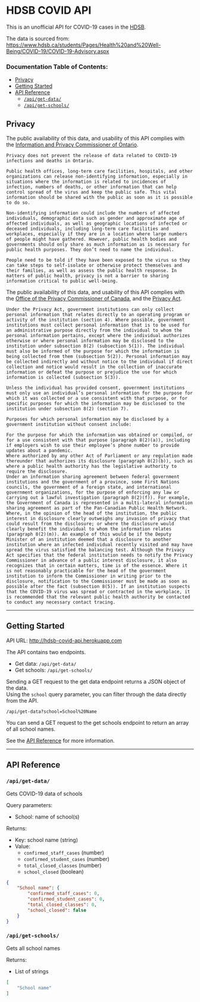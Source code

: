 # HDSB COVID API

This is an unofficial API for COVID-19 cases in the [HDSB](https://hdsb.ca).

The data is sourced from: https://www.hdsb.ca/students/Pages/Health%20and%20Well-Being/COVID-19/COVID-19-Advisory.aspx

### Documentation Table of Contents:
- [Privacy](#Privacy)
- [Getting Started](#getting-started)
- [API Reference](#api-reference)
  - [`/api/get-data/`](#apiget-data)
  - [`/api/get-schools/`](#apiget-schools)



## Privacy

The public availability of this data, and usability of this API complies with the [Information and Privacy Commissioner of Ontario](https://www.ipc.on.ca).
```
Privacy does not prevent the release of data related to COVID-19 infections and deaths in Ontario.

Public health offices, long-term care facilities, hospitals, and other organizations can release non-identifying information, especially in situations where the information is related to incidences of infection, numbers of deaths, or other information that can help control spread of the virus and keep the public safe. This vital information should be shared with the public as soon as it is possible to do so.

Non-identifying information could include the numbers of affected individuals, demographic data such as gender and approximate age of affected individuals, as well as geographic locations of infected or deceased individuals, including long-term care facilities and workplaces, especially if they are in a location where large numbers of people might have gathered. However, public health bodies and governments should only share as much information as is necessary for public health purposes. They don’t need to name the individual.

People need to be told if they have been exposed to the virus so they can take steps to self-isolate or otherwise protect themselves and their families, as well as assess the public health response. In matters of public health, privacy is not a barrier to sharing information critical to public well-being.
```

The public availability of this data, and usability of this API complies with the [Office of the Privacy Commissioner of Canada](https://www.priv.gc.ca), and the [Privacy Act](https://laws-lois.justice.gc.ca/ENG/ACTS/P-21/index.html).

```
Under the Privacy Act, government institutions can only collect personal information that relates directly to an operating program or activity of the institution (section 4). Where possible, government institutions must collect personal information that is to be used for an administrative purpose directly from the individual to whom the personal information pertains, except where the individual authorizes otherwise or where personal information may be disclosed to the institution under subsection 8(2) (subsection 5(1)). The individual must also be informed of the purpose for which the information is being collected from them (subsection 5(2)). Personal information may be collected indirectly and without notice to the individual if direct collection and notice would result in the collection of inaccurate information or defeat the purpose or prejudice the use for which information is collected (subsection 5(3)).

Unless the individual has provided consent, government institutions must only use an individual’s personal information for the purpose for which it was collected or a use consistent with that purpose, or for specific purposes for which the information may be disclosed to the institution under subsection 8(2) (section 7).

Purposes for which personal information may be disclosed by a government institution without consent include:

For the purpose for which the information was obtained or compiled, or for a use consistent with that purpose (paragraph 8(2)(a)), including if employers wish to use their employee’s phone number to provide updates about a pandemic.
Where authorized by any other Act of Parliament or any regulation made thereunder that authorizes its disclosure (paragraph 8(2)(b)), such as where a public health authority has the legislative authority to require the disclosure.
Under an information sharing agreement between federal government institutions and the government of a province, some First Nations councils, the government of a foreign state, and international government organizations, for the purpose of enforcing any law or carrying out a lawful investigation (paragraph 8(2)(f)). For example, the Government of Canada is represented in a multi-lateral information sharing agreement as part of the Pan-Canadian Public Health Network.
Where, in the opinion of the head of the institution, the public interest in disclosure clearly outweighs any invasion of privacy that could result from the disclosure; or where the disclosure would clearly benefit the individual to whom the information relates (paragraph 8(2)(m)). An example of this would be if the Deputy Minister of an institution deemed that a disclosure to another institution where an infected individual recently visited and may have spread the virus satisfied the balancing test. Although the Privacy Act specifies that the federal institution needs to notify the Privacy Commissioner in advance of a public interest disclosure, it also recognizes that in certain matters, time is of the essence. Where it is not reasonably practicable for the head of the government institution to inform the Commissioner in writing prior to the disclosure, notification to the Commissioner must be made as soon as possible after the fact (subsection 8(5)). If an institution suspects that the COVID-19 virus was spread or contracted in the workplace, it is recommended that the relevant public health authority be contacted to conduct any necessary contact tracing.
```

---

## Getting Started

API URL: http://hdsb-covid-api.herokuapp.com

The API contains two endpoints.

- Get data: `/api/get-data/`
- Get schools: `/api/get-schools/`

Sending a GET request to the get data endpoint returns a JSON object of the data.\
Using the `school` query parameter, you can filter through the data directly from the API.
```
/api/get-data?school=School%20Name
```
You can send a GET request to the get schools endpoint to return an array of all school names.

See the [API Reference](#API%20Reference) for more information.

---

## API Reference

### `/api/get-data/`

Gets COVID-19 data of schools

Query parameters:
- School: name of school(s)

Returns:
- Key: school name (string)
- Value:
  - `confirmed_staff_cases` (number)
  - `confirmed_student_cases` (number)
  - `total_closed_classes` (number)
  - `school_closed` (boolean)

```json
{
    "School name": {
        "confirmed_staff_cases": 0,
        "confirmed_student_cases": 0,
        "total_closed_classes": 0,
        "school_closed": false
    }
}
```

### `/api/get-schools/`

Gets all school names

Returns:
- List of strings

```json
[
    "School name"
]
```
